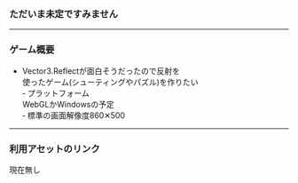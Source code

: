 ### ただいま未定ですみません

---

### ゲーム概要

- Vector3.Reflectが面白そうだったので反射を<br>使ったゲーム(シューティングやパズル)を作りたい<br>
‐ プラットフォーム<br>WebGLかWindowsの予定<br>
‐ 標準の画面解像度860✕500

---

### 利用アセットのリンク

現在無し


